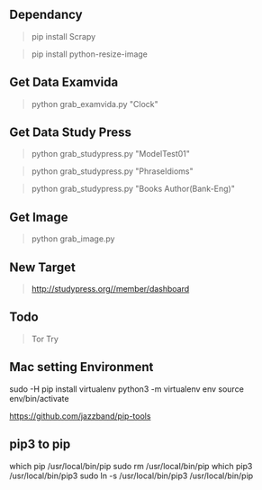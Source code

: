 ## Dependancy 
> pip install Scrapy

> pip install python-resize-image

## Get Data Examvida
> python grab_examvida.py "Clock"

## Get Data Study Press
> python grab_studypress.py "ModelTest01"

> python grab_studypress.py "PhraseIdioms"

> python grab_studypress.py "Books Author(Bank-Eng)"


## Get Image 
> python grab_image.py

## New Target
> http://studypress.org//member/dashboard

## Todo
> Tor Try

## Mac setting Environment
sudo -H pip install virtualenv
python3 -m virtualenv env
source env/bin/activate

https://github.com/jazzband/pip-tools

## pip3 to pip
which pip
/usr/local/bin/pip
sudo rm /usr/local/bin/pip
which pip3
/usr/local/bin/pip3
sudo ln -s /usr/local/bin/pip3 /usr/local/bin/pip
